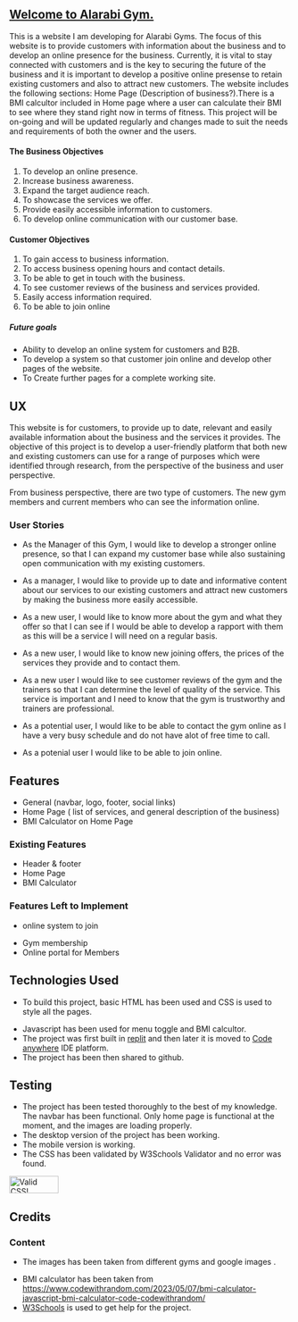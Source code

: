 ## [Welcome to Alarabi Gym.](https://qasimushtaq.github.io/alarabigym/)

This is a website I am developing for Alarabi Gyms.
The focus of this website is to provide customers with information about the business and to develop an online presence for the business.
Currently, it is vital to stay connected with customers and is the key to securing the future
of the business and it is important to develop a positive online presense to retain existing customers and also to attract new customers. The website includes
the following sections: Home Page (Description of business?).There is a BMI calcultor included in Home page where a user can calculate their BMI to see where they stand right now in terms of fitness. This project will be on-going and will be updated regularly and changes made to suit the needs and requirements of both the owner and the users.

#### The Business Objectives

1. To develop an online presence.
2. Increase business awareness.
3. Expand the target audience reach.
4. To showcase the services we offer.
5. Provide easily accessible information to customers.
6. To develop online communication with our customer base.

#### Customer Objectives

1. To gain access to business information.
2. To access business opening hours and contact details.
3. To be able to get in touch with the business.
4. To see customer reviews of the business and services provided.
5. Easily access information required.
6. To be able to join online

##### Future goals

* Ability to develop an online system for customers and B2B.
* To develop a system so that customer join online and develop other pages of the website.
* To Create further pages for a complete working site.

## UX

This website is for customers, to provide up to date, relevant and easily available information about the business and the services it provides.
The objective of this project is to develop a user-friendly platform that both new and existing customers can use for a range of purposes which were identified through research, from the perspective of the business and user perspective.

From business perspective, there are two type of customers. The new gym members and current members who can see the information online.

### User Stories

* As the Manager of this Gym, I would like to develop a stronger online presence, so that I can expand my customer base while also sustaining open communication with my existing customers.

* As a manager, I would like to provide up to date and informative content about our services to our existing customers and attract new customers by making the business more easily accessible.

* As a new user, I would like to know more about the gym and what they offer so that I can see if I would be able to develop a rapport with them as this will be a service I will need on a regular basis.

* As a new user, I would like to know new joining offers, the prices of the services they provide and to contact them.

* As a new user I would like to see customer reviews of the gym and the trainers so that I can determine the level of quality of the service. This service is important and I need to know that the gym is trustworthy and trainers are professional.

* As a potential user, I would like to be able to contact the gym online as I have a very busy schedule and do not have alot of free time to call.

* As a potenial user I would like to be able to join online.

## Features

* General (navbar, logo, footer, social links)
* Home Page ( list of services, and general description of the business)
* BMI Calculator on Home Page

### Existing Features

* Header & footer
* Home Page
* BMI Calculator

### Features Left to Implement

- online system to join
* Gym membership
* Online portal for Members

## Technologies Used

- To build this project, basic HTML has been used and CSS is used to style all the pages.
* Javascript has been used for menu toggle and BMI calcultor.  
* The project was first built in [replit](replit.com) and then later it is moved to [Code anywhere](app.codeanywhere.com) IDE     platform.
* The project has been then shared to github.

## Testing

* The project has been tested thoroughly to the best of my knowledge. The navbar has been functional. Only home page is functional at the moment, and the images are loading properly.
* The desktop version of the project has been working.
* The mobile version is working.
* The CSS has been validated by W3Schools Validator and no error was found.

<p>
<a href="http://jigsaw.w3.org/css-validator/check/referer">
    <img style="border:0;width:88px;height:31px"
        src="http://jigsaw.w3.org/css-validator/images/vcss-blue"
        alt="Valid CSS!" />
    </a>
</p>

## Credits

### Content

- The images has been taken from different gyms and google images .
* BMI calculator has been taken from <https://www.codewithrandom.com/2023/05/07/bmi-calculator-javascript-bmi-calculator-code-codewithrandom/>
* [W3Schools](w3schools.com) is used to get help for the project.
